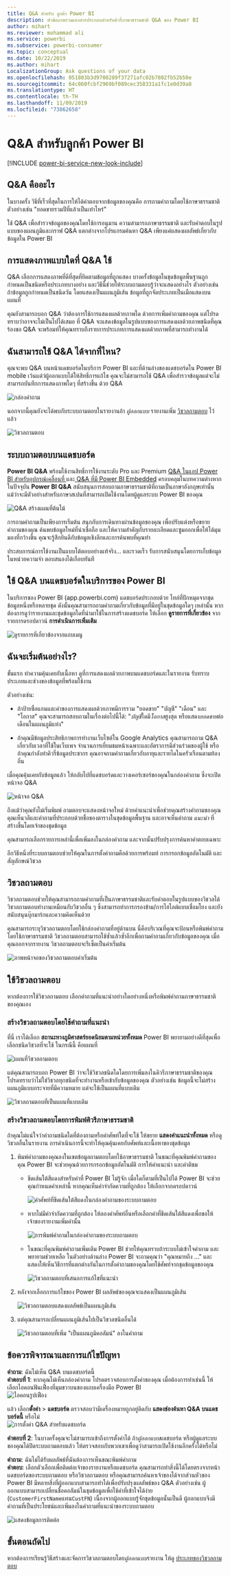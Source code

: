 ```yaml
---
title: Q&A สำหรับ ลูกค้า Power BI
description: หัวข้อภาพรวมเอกสารประกอบสำหรับคิวรี่ภาษาธรรมชาติ Q&A ของ Power BI
author: mihart
ms.reviewer: mohammad ali
ms.service: powerbi
ms.subservice: powerbi-consumer
ms.topic: conceptual
ms.date: 10/22/2019
ms.author: mihart
LocalizationGroup: Ask questions of your data
ms.openlocfilehash: 051803b3d9708289f37271afc02b7802fb52b50e
ms.sourcegitcommit: 64c860fcbf2969bf089cec358331a1fc1e0d39a8
ms.translationtype: HT
ms.contentlocale: th-TH
ms.lasthandoff: 11/09/2019
ms.locfileid: "73862658"
---
```

# <a name="qa-for-power-bi-consumers"></a>Q&A สำหรับ**ลูกค้า** Power BI

[!INCLUDE [power-bi-service-new-look-include](../includes/power-bi-service-new-look-include.md)]

## <a name="what-is-qa"></a>Q&A คืออะไร
ในบางครั้ง วิธีที่เร็วที่สุดในการให้ได้คำตอบจากข้อมูลของคุณคือ การถามคำถามโดยใช้ภาษาธรรมชาติ ตัวอย่างเช่น "ยอดขายรวมปีที่แล้วเป็นเท่าไหร่"

ใช้ Q&A เพื่อสำรวจข้อมูลของคุณโดยใช้การอนุมาน ความสามารถภาษาธรรมชาติ และรับคำตอบในรูปแบบของแผนภูมิและกราฟ Q&A แตกต่างจากโปรแกรมค้นหา Q&A เพียงแค่แสดงผลลัพธ์เกี่ยวกับข้อมูลใน Power BI

## <a name="which-visualization-does-qa-use"></a>การแสดงภาพแบบใดที่ Q&A ใช้
Q&A เลือกการแสดงภาพที่ดีที่สุดที่ยึดตามข้อมูลที่ถูกแสดง บางครั้งข้อมูลในชุดข้อมูลพื้นฐานถูกกำหนดเป็นชนิดหรือประเภทบางอย่าง และวิธีนี้ช่วยให้ระบบถามตอบรู้ว่าจะแสดงอย่างไร ตัวอย่างเช่น ถ้าข้อมูลถูกกำหนดเป็นชนิดวัน โดยแสดงเป็นแผนภูมิเส้น ข้อมูลที่ถูกจัดประเภทเป็นเมือแสดงบนแผนที่

คุณยังสามารถบอก Q&A ว่าต้องการใช้การแสดงผลด้วยภาพใด ด้วยการเพิ่มคำถามของคุณ แต่โปรดทราบว่าอาจจะไม่เป็นไปได้เสมอ ที่ Q&A จะแสดงข้อมูลในรูปแบบของการแสดงผลด้วยภาพชนิดที่คุณร้องขอ Q&A จะพร้อมท์ให้คุณทราบถึงรายการประเภทการแสดงผลด้วยภาพที่สามารถทำงานได้

## <a name="where-can-i-use-qa"></a>ฉันสามารถใช้ Q&A ได้จากที่ไหน?
คุณจะพบ Q&A บนหน้าแดชบอร์ดในบริการ Power BI และที่ด้านล่างของแดชบอร์ดใน Power BI mobile เว้นแต่ว่ผู้ออกแบบได้ให้สิทธิ์การแก้ไข คุณจะไม่สามารถใช้ Q&A เพื่อสำรวจข้อมูลแต่จะไม่สามารถบันทึกการแสดงภาพใดๆ ที่สร้างขึ้น ด้วย Q&A

![กล่องคำถาม](media/end-user-q-and-a/powerbi-qna.png)

นอกจากนี้คุณยังจะได้พบกับระบบถามตอบในรายงานถ้า *ผู้ออกแบบ* รายงานเพิ่ม [วิชวลถามตอบ](../visuals/power-bi-visualization-q-and-a.md) ไว้แล้ว   

![วิชวลถามตอบ](media/end-user-q-and-a/power-bi-q-and-a-default.png)

## <a name="qa-on-dashboards"></a>ระบบถามตอบบนแดชบอร์ด

**Power BI Q&A** พร้อมใช้งานสิทธิ์การใช้งานระดับ Pro และ Premium  [Q&A ในแอป Power BI สำหรับอุปกรณ์เคลื่อนที่ ](mobile/mobile-apps-ios-qna.md)และ[ Q&A ที่มี Power BI Embedded](../developer/qanda.md) ครอบคลุมในบทความต่างหาก ในปัจจุบัน **Power BI Q&A** สนับสนุนการสอบถามภาษาธรรมชาติที่ถามเป็นภาษาอังกฤษเท่านั้น แม้ว่าจะมีตัวอย่างสำหรับภาษาสเปนที่สามารถเปิดใช้งานโดยผู้ดูแลระบบ Power BI ของคุณ


![Q&A สร้างแผนที่ต้นไม้](media/end-user-q-and-a/power-bi-treemap.png)

การถามคำถามเป็นเพียงการเริ่มต้น  สนุกกับการเดินทางผ่านข้อมูลของคุณ เพื่อปรับแต่งหรือขยายคำถามของคุณ ค้นพบข้อมูลใหม่ที่น่าเชื่อถือ และให้ความสำคัญกับรายละเอียดและซูมออกเพื่อให้ได้มุมมองที่กว้างขึ้น คุณจะรู้สึกยินดีกับข้อมูลเชิงลึกและการค้นพบที่คุณทำ

ประสบการณ์การใช้งานเป็นแบบโต้ตอบอย่างแท้จริง... และรวดเร็ว รับการสนับสนุนโดยการเก็บข้อมูลในหน่วยความจำ ตอบสนองได้เกือบทันที


## <a name="use-qa-on-a-dashboard-in-the-power-bi-service"></a>ใช้ Q&A บนแดชบอร์ดในบริการของ Power BI
ในบริการของ Power BI (app.powerbi.com) แดชบอร์ดประกอบด้วย ไทล์ที่ปักหมุดจากชุดข้อมูลหนึ่งหรือหลายชุด ดังนั้นคุณสามารถถามคำถามเกี่ยวกับข้อมูลที่มีอยู่ในชุดข้อมูลใดๆ เหล่านั้น หากต้องการดูว่ารายงานและชุดข้อมูลใดที่นำมาใช้ในการสร้างแดชบอร์ด ให้เลือก **ดูรายการที่เกี่ยวข้อง** จากรายการดรอปดาวน์ **การดำเนินการเพิ่มเติม**

![ดูรายการที่เกี่ยวข้องจากแถบเมนู](media/end-user-q-and-a/power-bi-q-and-a-view-related.png)

## <a name="how-do-i-start"></a>ฉันจะเริ่มต้นอย่างไร?
ขั้นแรก ทำความคุ้นเคยกับเนื้อหา ดูที่การแสดงผลด้วยภาพบนแดชบอร์ดและในรายงาน รับทราบประเภทและช่วงของข้อมูลที่พร้อมใช้งาน 

ตัวอย่างเช่น:

* ถ้าป้ายชื่อแกนและค่าของการแสดงผลด้วยภาพมีการรวม "ยอดขาย" "บัญชี" "เดือน" และ "โอกาส" คุณจะสามารถสอบถามในเรื่องต่อไปนี้ได้: "*บัญชี*ใดมี*โอกาส*สูงสุด หรือแสดง*ยอดขาย*ต่อเดือนในแผนภูมิแท่ง"

* ถ้าคุณมีข้อมูลประสิทธิภาพการทำงานเว็บไซต์ใน Google Analytics คุณสามารถถาม Q&A เกี่ยวกับเวลาที่ใช้ในเว็บเพจ จำนวนการเยี่ยมชมหน้าเฉพาะและอัตราการมีส่วนร่วมของผู้ใช้ หรือ ถ้าคุณกำลังทำคิวรี่ข้อมูลประชากร คุณอาจถามคำถามเกี่ยวกับอายุและรายไดในครัวเรือนตามท้องถิ่น

เมื่อคุณคุ้นเคยกับข้อมูลแล้ว ให้กลับไปที่แดชบอร์ดและวางเคอร์เซอร์ของคุณในกล่องคำถาม ซึ่งจะเปิดหน้าจอ Q&A

![หน้าจอ Q&A](media/end-user-q-and-a/power-bi-screen.png) 

ถึงแม้ว่าคุณยังไม่เริ่มพิมพ์ ถามตอบจะแสดงหน้าจอใหม่ ด้วยคำแนะนำเพื่อช่วยคุณสร้างคำถามของคุณ คุณเห็นวลีและคำถามที่ประกอบด้วยชื่อของตารางในชุดข้อมูลพื้นฐาน และอาจเห็นคำถาม *แนะนำ* ที่สร้างขึ้นโดยเจ้าของชุดข้อมูล

คุณสามารถเลือกรายการเหล่านี้เพื่อเพิ่มลงในกล่องคำถาม และจากนั้นปรับปรุงการค้นหาคำตอบเฉพาะ 

อีกวิธีหนึ่งที่ระบบถามตอบช่วยให้คุณในการตั้งคำถามคือด้วยการพร้อมท์ การกรอกข้อมูลอัตโนมัติ และสัญลักษณ์วิชวล 

<!-- ![video](../visuals/media/end-user-q-and-a/qna4.gif) -->


## <a name="the-qa-visual"></a>วิชวลถามตอบ

วิชวลถามตอบช่วยให้คุณสามารถถามคำถามที่เป็นภาษาธรรมชาติและรับคำตอบในรูปแบบของวิชวลได้ วิชวลถามตอบทำงานเหมือนกับวิชวลอื่น ๆ ซึ่งสามารถทำการกรองข้าม/การไฮไลต์แบบเชื่อมโยง และยังสนับสนุนบุ๊กมาร์กและความคิดเห็นด้วย 

คุณสามารถระบุวิชวลถามตอบโดยใช้กล่องคำถามที่อยู่ด้านบน นี่คือบริเวณที่คุณจะป้อนหรือพิมพ์คำถามโดยใช้ภาษาธรรมชาติ วิชวลถามตอบสามารถใช้ซ้ำแล้วซ้ำอีกเพื่อถามคำถามเกี่ยวกับข้อมูลของคุณ เมื่อคุณออกจากรายงาน วิชวลถามตอบจะรีเซ็ตเป็นค่าเริ่มต้น 

![ภาพหน้าจอของวิชวลถามตอบค่าเริ่มต้น](media/end-user-q-and-a/power-bi-q-and-a-default.png)


## <a name="use-the-qa-visual"></a>ใช้วิชวลถามตอบ
หากต้องการใช้วิชวลถามตอบ เลือกคำถามที่แนะนำอย่างใดอย่างหนึ่งหรือพิมพ์คำถามภาษาธรรมชาติของคุณเอง 

### <a name="create-a-qa-visual-by-using-a-suggested-question"></a>สร้างวิชวลถามตอบโดยใช้คำถามที่แนะนำ

ที่นี่ เราได้เลือก **สถานะทางภูมิศาสตร์ยอดนิยมตามหน่วยทั้งหมด** Power BI พยายามอย่างดีที่สุดเพื่อเลือกชนิดวิชวลที่จะใช้ ในกรณีนี้ คือแผนที่

![แผนที่วิชวลถามตอบ](media/end-user-q-and-a/power-bi-q-and-a-suggested.png)

แต่คุณสามารถบอก Power BI ว่าจะใช้วิชวลชนิดใดโดยการเพิ่มลงในคิวรีภาษาธรรมชาติของคุณ โปรดทราบว่าไม่ใช่วิชวลทุกชนิดที่จะทำงานหรือเข้ากับข้อมูลของคุณ ตัวอย่างเช่น ข้อมูลนี้จะไม่สร้างแผนภูมิแบบกระจายที่มีความหมาย แต่จะใช้เป็นแผนที่แบบเติม

![วิชวลถามตอบที่เป็นแผนที่แบบเติม](media/end-user-q-and-a/power-bi-filled-map.png)

### <a name="create-a-qa-visual-by-typing-a-natural-language-query"></a>สร้างวิชวลถามตอบโดยการพิมพ์คิวรีภาษาธรรมชาติ


ถ้าคุณไม่แน่ใจว่าคำถามชนิดใดที่ต้องถามหรือคำศัพท์ใดที่จะใช้ ให้ขยาย **แสดงคำแนะนำทั้งหมด** หรือดูวิชวลอื่นในรายงาน การดำเนินการนี้จะทำให้คุณคุ้นเคยกับศัพท์และเนื้อหาของชุดข้อมูล

1. พิมพ์คำถามของคุณลงในเขตข้อมูลถามตอบโดยใช้ภาษาธรรมชาติ ในขณะที่คุณพิมพ์คำถามของคุณ Power BI จะช่วยคุณด้วยการกรอกข้อมูลอัตโนมัติ การให้คำแนะนำ และคำติชม

    - ขีดเส้นใต้สีแดงสำหรับคำที่ Power BI ไม่รู้จัก เมื่อใดก็ตามที่เป็นไปได้ Power BI จะช่วยคุณกำหนดคำเหล่านี้ หากคุณเห็นคำจำกัดความที่ถูกต้อง ให้เลือกจากดรอปดาวน์  

        ![คำศัพท์ที่ขีดเส้นใต้สีแดงในกล่องคำถามของระบบถามตอบ](media/end-user-q-and-a/power-bi-q-and-a-red.png)

    - หากไม่มีคำจำกัดความที่ถูกต้อง ให้ลองคำศัพท์อื่นหรือเลือกคำที่ขีดเส้นใต้สีแดงเพื่อขอให้เจ้าของรายงานเพิ่มคำนั้น

        ![การพิมพ์คำถามในกล่องคำถามของระบบถามตอบ](media/end-user-q-and-a/power-bi-q-and-a-owner.png)

    - ในขณะที่คุณพิมพ์คำถามเพิ่มเติม Power BI ช่วยให้คุณทราบถ้าระบบไม่เข้าใจคำถาม และพยายามช่วยเหลือ ในตัวอย่างด้านล่าง Power BI จะถามคุณว่า "คุณหมายถึง ..." และแสดงให้เห็นวิธีการที่แตกต่างกันในการตั้งคำถามของคุณโดยใช้ศัพท์จากชุดข้อมูลของคุณ 

        ![วิชวลถามตอบที่เสนอการแก้ไขที่แนะนำ](media/end-user-q-and-a/power-bi-q-and-a-did-you-mean.png)

2. หลังจากเลือกการแก้ไขของ Power BI ผลลัพธ์ของคุณจะแสดงเป็นแผนภูมิเส้น 

    ![วิชวลถามตอบแสดงผลลัพธ์เป็นแผนภูมิเส้น](media/end-user-q-and-a/power-bi-q-and-a-line.png)


3. แต่คุณสามารถเปลี่ยนแผนภูมิเส้นไปเป็นวิชวลชนิดอื่นได้  

    ![วิชวลถามตอบที่เพิ่ม "เป็นแผนภูมิคอลัมน์" ลงในคำถาม](media/end-user-q-and-a/power-bi-q-and-a-specify-type.png)



## <a name="considerations-and-troubleshooting"></a>ข้อควรพิจารณาและการแก้ไขปัญหา

**คำถาม**: ฉันไม่เห็น Q&A บนแดชบอร์ดนี้    
**คำตอบที่ 1**: หากคุณไม่เห็นกล่องคำถาม โปรดตรวจสอบการตั้งค่าของคุณ เมื่อต้องการทำเช่นนี้ ให้เลือกไอคอนฟันเฟืองที่มุมขวาบนของแถบเครื่องมือ Power BI   
![ไอคอนรูปเฟือง](media/end-user-q-and-a/power-bi-settings.png)

แล้ว เลือก**ตั้งค่า** > **แดชบอร์ด** ตรวจสอบว่ามีเครื่องหมายถูกอยู่ติดกับ **แสดงช่องค้นหา Q&A บนแดชบอร์ดนี้** หรือไม่    
![การตั้งค่า Q&A สำหรับแดชบอร์ด](media/end-user-q-and-a/power-bi-turn-on.png)  


**คำตอบที่ 2**: ในบางครั้งคุณจะไม่สามารถเข้าถึงการตั้งค่าได้ ถ้า*ผู้ออกแบบ*แดชบอร์ด หรือผู้ดูแลระบบของคุณได้ปิดระบบถามตอบแล้ว ให้ตรวจสอบกับพวกเขาเพื่อดูว่าสามารถเปิดใช้งานอีกครั้งได้หรือไม่   

**คำถาม**: ฉันไม่ได้รับผลลัพธ์ที่ฉันต้องการเห็นขณะพิมพ์คำถาม    
**คำตอบ**: เลือกตัวเลือกเพื่อติดต่อเจ้าของรายงานหรือแดชบอร์ด คุณสามารถทำสิ่งนี้ได้โดยตรงจากหน้าแดชบอร์ดของระบบถามตอบ หรือวิชวลถามตอบ หรือคุณสามารถค้นหาเจ้าของได้จากส่วนหัวของ Power BI  มีหลายสิ่งที่ผู้ออกแบบสามารถทำได้เพื่อปรับปรุงผลลัพธ์ของ Q&A ตัวอย่างเช่น ผู้ออกแบบสามารถเปลี่ยนชื่อคอลัมน์ในชุดข้อมูลเพื่อใช้คำที่เข้าใจได้ง่าย (`CustomerFirstName`แทน`CustFN`) เนื่องจากผู้ออกแบบรู้จักชุดข้อมูลนั้นเป็นดี ผู้ออกแบบจึงมีคำถามที่เป็นประโยชน์และเพิ่มลงในคำถามที่แนะนำของระบบถามตอบ

![แสดงข้อมูลการติดต่อ](media/end-user-q-and-a/power-bi-q-and-a-contact.png)

## <a name="next-steps"></a>ขั้นตอนถัดไป
หากต้องการเรียนรู้วิธีสร้างและจัดการวิชวลถามตอบโดย*ผู้ออกแบบ*รายงาน ให้ดู [ประเภทของวิชวลถามตอบ](../visuals/power-bi-visualization-q-and-a.md)
